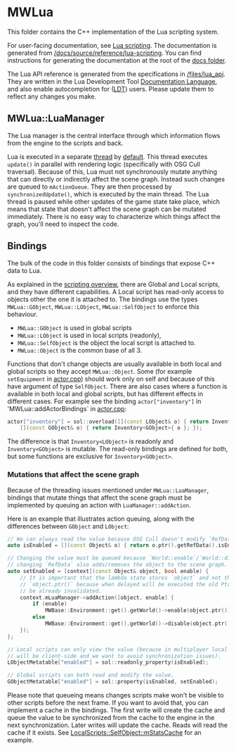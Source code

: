 # MWLua

This folder contains the C++ implementation of the Lua scripting system.

For user-facing documentation, see
[Lua scripting](https://openmw.readthedocs.io/en/latest/reference/lua-scripting/index.html).
The documentation is generated from
[/docs/source/reference/lua-scripting](/docs/source/reference/lua-scripting).
You can find instructions for generating the documentation at the
root of the [docs folder](/docs/README.md).

The Lua API reference is generated from the specifications in
[/files/lua_api](/files/lua_api/). They are written in the
Lua Development Tool [Documentation Language](https://wiki.eclipse.org/LDT/User_Area/Documentation_Language),
and also enable autocompletion for ([LDT](https://www.eclipse.org/ldt/)) users.
Please update them to reflect any changes you make.

## MWLua::LuaManager

The Lua manager is the central interface through which information flows
from the engine to the scripts and back.

Lua is executed in a separate [thread](/apps/openmw/mwlua/worker.hpp) by
[default](https://openmw.readthedocs.io/en/latest/reference/modding/settings/lua.html#lua-num-threads).
This thread executes `update()` in parallel with rendering logic (specifically with OSG Cull traversal).
Because of this, Lua must not synchronously mutate anything that can directly or indirectly affect the scene graph.
Instead such changes are queued to `mActionQueue`. They are then processed by
`synchronizedUpdate()`, which is executed by the main thread.
The Lua thread is paused while other updates of the game state take place,
which means that state that doesn't affect the scene graph
can be mutated immediately. There is no easy way to characterize
which things affect the graph, you'll need to inspect the code.

## Bindings

The bulk of the code in this folder consists of bindings that expose C++ data to Lua.

As explained in the [scripting overview](https://openmw.readthedocs.io/en/latest/reference/lua-scripting/overview.html),
there are Global and Local scripts, and they have different capabilities.
A Local script has read-only access to objects other the one it is attached to.
The bindings use the types `MWLua::GObject`, `MWLua::LObject`, `MWLua::SelfObject` to enforce this behaviour.

* `MWLua::GObject` is used in global scripts
* `MWLua::LObject` is used in local scripts (readonly),
* `MWLua::SelfObject` is the object the local script is attached to.
* `MWLua::Object` is the common base of all 3.

Functions that don't change objects are usually available in both local and global scripts so they accept `MWLua::Object`.
Some (for example `setEquipment` in [actor.cpp](https://gitlab.com/OpenMW/openmw/-/blob/master/apps/openmw/mwlua/types/actor.cpp))
should work only on self and because of this have argument of type `SelfObject`.
There are also cases where a function is available in both local and global scripts, but has different effects in different cases.
For example see the binding `actor["inventory"]` in 'MWLua::addActorBindings` in [actor.cpp](https://gitlab.com/OpenMW/openmw/-/blob/master/apps/openmw/mwlua/types/actor.cpp):

```cpp
actor["inventory"] = sol::overload([](const LObject& o) { return Inventory<LObject>{ o }; },
    [](const GObject& o) { return Inventory<GObject>{ o }; });
```

The difference is that `Inventory<LObject>` is readonly and `Inventory<GObject>` is mutable.
The read-only bindings are defined for both, but some functions are exclusive for `Inventory<GObject>`.

### Mutations that affect the scene graph

Because of the threading issues mentioned under `MWLua::LuaManager`,
bindings that mutate things that affect the scene graph
must be implemented by queuing an action with `LuaManager::addAction`.

Here is an example that illustrates action queuing,
along with the differences between `GObject` and `LObject`:

```cpp
// We can always read the value because OSG Cull doesn't modify `RefData`.
auto isEnabled = [](const Object& o) { return o.ptr().getRefData().isEnabled(); };

// Changing the value must be queued because `World::enable`/`World::disable` aside of
// changing `RefData` also adds/removes the object to the scene graph.
auto setEnabled = [context](const Object& object, bool enable) {
    // It is important that the lambda state stores `object` and not the result of
    // `object.ptr()` because when delayed will be executed the old Ptr can potentially
    // be already invalidated.
    context.mLuaManager->addAction([object, enable] {
        if (enable)
            MWBase::Environment::get().getWorld()->enable(object.ptr());
        else
            MWBase::Environment::get().getWorld()->disable(object.ptr());
    });
};

// Local scripts can only view the value (because in multiplayer local scripts
// will be client-side and we want to avoid synchronization issues).
LObjectMetatable["enabled"] = sol::readonly_property(isEnabled);

// Global scripts can both read and modify the value.
GObjectMetatable["enabled"] = sol::property(isEnabled, setEnabled);
```

Please note that queueing means changes scripts make won't be visible to other scripts before the
next frame. If you want to avoid that, you can implement a cache in the bindings.
The first write will create the cache and queue the value to be synchronized from the
cache to the engine in the next synchronization. Later writes will update the cache.
Reads will read the cache if it exists. See [LocalScripts::SelfObject::mStatsCache](/apps/openmw/mwlua/localscripts.hpp)
for an example.
